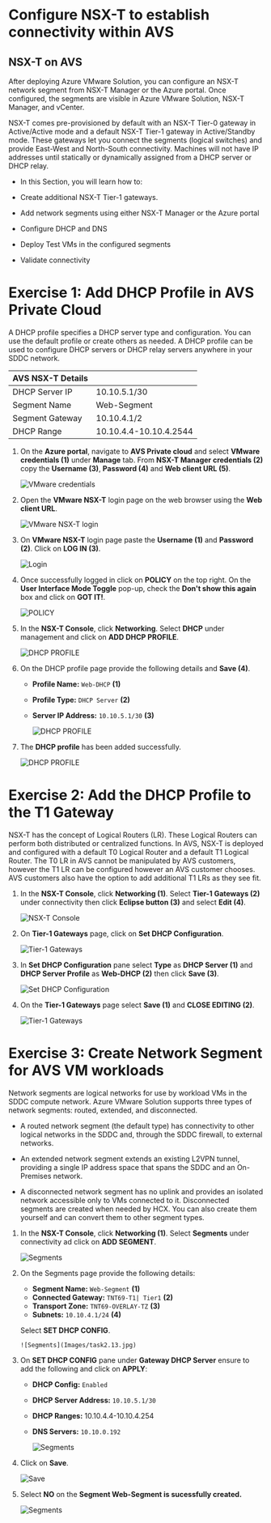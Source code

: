 # Configure NSX-T to establish connectivity within AVS

## NSX-T on AVS
After deploying Azure VMware Solution, you can configure an NSX-T network segment from NSX-T Manager or the Azure portal. Once configured, the segments are visible in Azure VMware Solution, NSX-T Manager, and vCenter.

NSX-T comes pre-provisioned by default with an NSX-T Tier-0 gateway in Active/Active mode and a default NSX-T Tier-1 gateway in Active/Standby mode. These gateways let you connect the segments (logical switches) and provide East-West and North-South connectivity. Machines will not have IP addresses until statically or dynamically assigned from a DHCP server or DHCP relay.

  - In this Section, you will learn how to:

  - Create additional NSX-T Tier-1 gateways.

  - Add network segments using either NSX-T Manager or the Azure portal

  - Configure DHCP and DNS

  - Deploy Test VMs in the configured segments

  - Validate connectivity

# Exercise 1: Add DHCP Profile in AVS Private Cloud
A DHCP profile specifies a DHCP server type and configuration. You can use the default profile or create others as needed. A DHCP profile can be used to configure DHCP servers or DHCP relay servers anywhere in your SDDC network.

|AVS NSX-T Details|	  |
|-------|-------|
|DHCP Server IP	| 10.10.5.1/30|
|Segment Name| Web-Segment|
|Segment Gateway| 10.10.4.1/2|
|DHCP Range| 10.10.4.4-10.10.4.2544|



1. On the **Azure portal**, navigate to **AVS Private cloud** and select **VMware credentials (1)** under **Manage** tab. From **NSX-T Manager credentials (2)** copy the **Username (3)**, **Password (4)** and **Web client URL (5)**.
 
   ![VMware credentials](Images/task-2.2.jpg)
   
2. Open the **VMware NSX-T** login page on the web browser using the **Web client URL**.

   ![VMware NSX-T login](Images/task-2.1.jpg)   
   
3. On **VMware NSX-T** login page paste the **Username (1)** and **Password (2)**. Click on **LOG IN (3)**.

   ![Login](Images/task2.3.jpg)

4. Once successfully logged in click on **POLICY** on the top right. On the **User Interface Mode Toggle** pop-up, check the **Don't show this again** box and click on **GOT IT!**.

   ![POLICY](Images/task2.4.jpg)

5. In the **NSX-T Console**, click **Networking**. Select **DHCP** under management and click on **ADD DHCP PROFILE**.

   ![DHCP PROFILE](Images/task2.5.jpg)

6. On the DHCP profile page provide the following details and **Save (4)**.
  
   - **Profile Name:** `Web-DHCP` **(1)**
   - **Profile Type:** `DHCP Server` **(2)**
   - **Server IP Address:** `10.10.5.1/30` **(3)**

      ![DHCP PROFILE](Images/task2.6.jpg)

7. The **DHCP profile** has been added successfully.

   ![DHCP PROFILE](Images/task2.7.jpg)

# Exercise 2: Add the DHCP Profile to the T1 Gateway

NSX-T has the concept of Logical Routers (LR). These Logical Routers can perform both distributed or centralized functions. In AVS, NSX-T is deployed and configured with a default T0 Logical Router and a default T1 Logical Router. The T0 LR in AVS cannot be manipulated by AVS customers, however the T1 LR can be configured however an AVS customer chooses. AVS customers also have the option to add additional T1 LRs as they see fit.

1. In the **NSX-T Console**, click **Networking (1)**. Select **Tier-1 Gateways (2)** under connectivity then click **Eclipse button (3)** and select **Edit (4)**.

   ![NSX-T Console](Images/task2.8.jpg)

2. On **Tier-1 Gateways** page, click on **Set DHCP Configuration**. 

   ![Tier-1 Gateways](Images/task2.9.jpg)

3. In **Set DHCP Configuration** pane select **Type** as **DHCP Server (1)** and **DHCP Server Profile** as **Web-DHCP (2)** then click **Save (3)**.

   ![Set DHCP Configuration](Images/task2.10.jpg) 

4. On the  **Tier-1 Gateways** page select **Save (1)** and **CLOSE EDITING (2)**.

   ![Tier-1 Gateways](Images/task2.11.jpg)

# Exercise 3: Create Network Segment for AVS VM workloads
Network segments are logical networks for use by workload VMs in the SDDC compute network. Azure VMware Solution supports three types of network segments: routed, extended, and disconnected.

   - A routed network segment (the default type) has connectivity to other logical networks in the SDDC and, through the SDDC firewall, to external networks.

   - An extended network segment extends an existing L2VPN tunnel, providing a single IP address space that spans the SDDC and an On-Premises network.

   - A disconnected network segment has no uplink and provides an isolated network accessible only to VMs connected to it. Disconnected segments are created when needed by HCX. You can also create them yourself and can convert them to other segment types.

1. In the **NSX-T Console**, click **Networking (1)**. Select **Segments** under connectivity ad click on **ADD SEGMENT**.

   ![Segments](Images/task2.12.jpg) 

2. On the Segments page provide the following details:

   - **Segment Name:**  `Web-Segment` **(1)**
   - **Connected Gateway:**  `TNT69-T1| Tier1` **(2)**
   - **Transport Zone:** `TNT69-OVERLAY-TZ` **(3)**
   - **Subnets:** `10.10.4.1/24` **(4)**
 
   Select **SET DHCP CONFIG**.

       ![Segments](Images/task2.13.jpg)

3. On **SET DHCP CONFIG** pane under **Gateway DHCP Server** ensure to add the following and click on **APPLY**: 
   
    - **DHCP Config:** `Enabled`
    - **DHCP Server Address:** `10.10.5.1/30` 
    - **DHCP Ranges:** 10.10.4.4-10.10.4.254
    - **DNS Servers:** `10.10.0.192`

       ![Segments](Images/task2.14.jpg)   

4. Click on **Save**.

   ![Save](Images/task2.15.jpg) 

5. Select **NO** on the **Segment Web-Segment is sucessfully created.**

   ![Segments](Images/task2.16.jpg) 
